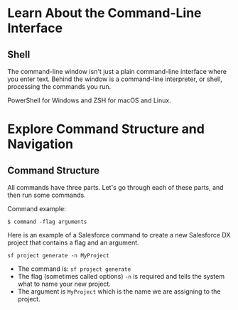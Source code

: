 # Learn About the Command-Line Interface

## Shell

The command-line window isn't just a plain command-line interface where you enter text. Behind the window is a command-line interpreter, or shell, processing the commands you run.

PowerShell for Windows and ZSH for macOS and Linux.

# Explore Command Structure and Navigation

## Command Structure

All commands have three parts. Let's go through each of these parts, and then run some commands.

Command example:

`$ command -flag arguments`

Here is an example of a Salesforce command to create a new Salesforce DX project that contains a flag and an argument.  
  
`sf project generate -n MyProject`

- The command is: `sf project generate`
- The flag (sometimes called options) `-n` is required and tells the system what to name your new project.
- The argument is `MyProject` which is the name we are assigning to the project.
